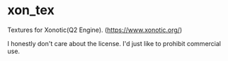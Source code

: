 # xon_tex
Textures for Xonotic(Q2 Engine). (https://www.xonotic.org/)

I honestly don't care about the license. I'd just like to prohibit commercial use.

